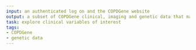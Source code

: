 ```yaml
---
input: an authenticated log on and the COPDGene website
output: a subset of COPDGene clinical, imaging and genetic data that matches researcher interests
task: explore clinical variables of interest
tags:
- COPDGene
- genetic data
---
```

